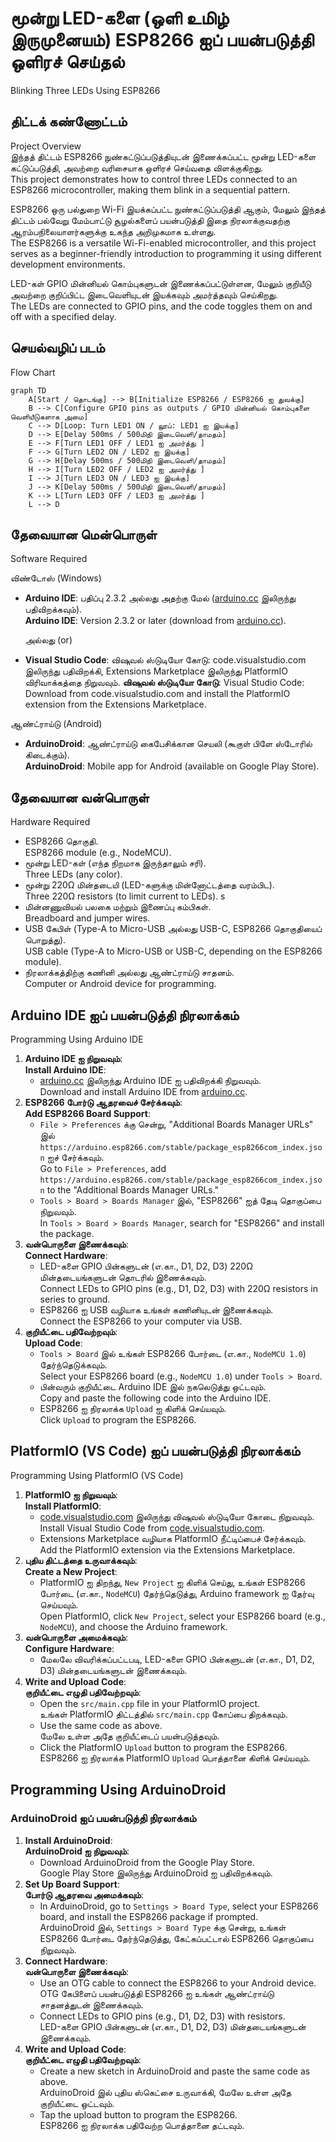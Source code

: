 # மூன்று LED-களை (ஒளி உமிழ் இருமுனையம்) ESP8266 ஐப் பயன்படுத்தி ஒளிரச் செய்தல்  
Blinking Three LEDs Using ESP8266

## திட்டக் கண்ணோட்டம்  
Project Overview  
இந்தத் திட்டம் ESP8266 நுண்கட்டுப்படுத்தியுடன் இணைக்கப்பட்ட மூன்று LED-களை கட்டுப்படுத்தி, அவற்றை வரிசையாக ஒளிரச் செய்வதை விளக்குகிறது.  
This project demonstrates how to control three LEDs connected to an ESP8266 microcontroller, making them blink in a sequential pattern. 

ESP8266 ஒரு பல்துறை Wi-Fi இயக்கப்பட்ட நுண்கட்டுப்படுத்தி ஆகும், மேலும் இந்தத் திட்டம் பல்வேறு மேம்பாட்டு சூழல்களைப் பயன்படுத்தி இதை நிரலாக்குவதற்கு ஆரம்பநிலையாளர்களுக்கு உகந்த அறிமுகமாக உள்ளது.  
The ESP8266 is a versatile Wi-Fi-enabled microcontroller, and this project serves as a beginner-friendly introduction to programming it using different development environments.  

LED-கள் GPIO மின்னியல் கொம்புகளுடன் இணைக்கப்பட்டுள்ளன, மேலும் குறியீடு அவற்றை குறிப்பிட்ட இடைவெளியுடன் இயக்கவும் அமர்த்தவும் செய்கிறது.  
The LEDs are connected to GPIO pins, and the code toggles them on and off with a specified delay.

## செயல்வழிப் படம் 
Flow Chart  
```mermaid
graph TD
    A[Start / தொடங்கு] --> B[Initialize ESP8266 / ESP8266 ஐ துவக்கு]  
    B --> C[Configure GPIO pins as outputs / GPIO மின்னியல் கொம்புகளை வெளியீடுகளாக அமை]  
    C --> D[Loop: Turn LED1 ON / லூப்: LED1 ஐ இயக்கு]  
    D --> E[Delay 500ms / 500மிநி இடைவெளி/தாமதம்]  
    E --> F[Turn LED1 OFF / LED1 ஐ அமர்த்து ]  
    F --> G[Turn LED2 ON / LED2 ஐ இயக்கு]  
    G --> H[Delay 500ms / 500மிநி இடைவெளி/தாமதம்]  
    H --> I[Turn LED2 OFF / LED2 ஐ அமர்த்து ]  
    I --> J[Turn LED3 ON / LED3 ஐ இயக்கு]  
    J --> K[Delay 500ms / 500மிநி இடைவெளி/தாமதம்]  
    K --> L[Turn LED3 OFF / LED3 ஐ அமர்த்து ]  
    L --> D
```

## தேவையான மென்பொருள்  
Software Required  

விண்டோஸ்
(Windows)

- **Arduino IDE**: பதிப்பு 2.3.2 அல்லது அதற்கு மேல் ([arduino.cc](https://www.arduino.cc/en/software) இலிருந்து பதிவிறக்கவும்).  
  **Arduino IDE**: Version 2.3.2 or later (download from [arduino.cc](https://www.arduino.cc/en/software)). 

  அல்லது (or)

- **Visual Studio Code**: விஷுவல் ஸ்டுடியோ கோடு: code.visualstudio.com இலிருந்து பதிவிறக்கி, Extensions Marketplace இலிருந்து PlatformIO விரிவாக்கத்தை நிறுவவும்.
  **விஷுவல் ஸ்டுடியோ கோடு**: Visual Studio Code: Download from code.visualstudio.com and install the PlatformIO extension from the Extensions Marketplace.

ஆண்ட்ராய்டு
(Android)
- **ArduinoDroid**: ஆண்ட்ராய்டு கைபேசிக்கான செயலி (கூகுள் பிளே ஸ்டோரில் கிடைக்கும்).  
  **ArduinoDroid**: Mobile app for Android (available on Google Play Store).  

## தேவையான வன்பொருள்  
Hardware Required  
- ESP8266 தொகுதி.  
  ESP8266 module (e.g., NodeMCU).  
- மூன்று LED-கள் (எந்த நிறமாக இருந்தாலும் சரி).  
  Three LEDs (any color).  
- மூன்று 220Ω மின்தடையி (LED-களுக்கு மின்னோட்டத்தை வரம்பிட).  
  Three 220Ω resistors (to limit current to LEDs). s 
- மின்னணுவியல் பலகை மற்றும் இணைப்பு கம்பிகள்.  
  Breadboard and jumper wires.  
- USB கேபிள் (Type-A to Micro-USB அல்லது USB-C, ESP8266 தொகுதியைப் பொறுத்து).  
  USB cable (Type-A to Micro-USB or USB-C, depending on the ESP8266 module).  
- நிரலாக்கத்திற்கு கணினி அல்லது ஆண்ட்ராய்டு சாதனம்.  
  Computer or Android device for programming.  

## Arduino IDE ஐப் பயன்படுத்தி நிரலாக்கம்  
Programming Using Arduino IDE  
1. **Arduino IDE ஐ நிறுவவும்**:  
   **Install Arduino IDE**:  
   - [arduino.cc](https://www.arduino.cc/en/software) இலிருந்து Arduino IDE ஐ பதிவிறக்கி நிறுவவும்.  
     Download and install Arduino IDE from [arduino.cc](https://www.arduino.cc/en/software).  
2. **ESP8266 போர்டு ஆதரவைச் சேர்க்கவும்**:  
   **Add ESP8266 Board Support**:  
   - `File > Preferences` க்கு சென்று, "Additional Boards Manager URLs" இல் `https://arduino.esp8266.com/stable/package_esp8266com_index.json` ஐச் சேர்க்கவும்.  
     Go to `File > Preferences`, add `https://arduino.esp8266.com/stable/package_esp8266com_index.json` to the "Additional Boards Manager URLs."  
   - `Tools > Board > Boards Manager` இல், "ESP8266" ஐத் தேடி தொகுப்பை நிறுவவும்.  
     In `Tools > Board > Boards Manager`, search for "ESP8266" and install the package.  
3. **வன்பொருளை இணைக்கவும்**:  
   **Connect Hardware**:  
   - LED-களை GPIO பின்களுடன் (எ.கா., D1, D2, D3) 220Ω மின்தடையங்களுடன் தொடரில் இணைக்கவும்.  
     Connect LEDs to GPIO pins (e.g., D1, D2, D3) with 220Ω resistors in series to ground.  
   - ESP8266 ஐ USB வழியாக உங்கள் கணினியுடன் இணைக்கவும்.  
     Connect the ESP8266 to your computer via USB.  
4. **குறியீட்டை பதிவேற்றவும்**:  
   **Upload Code**:  
   - `Tools > Board` இல் உங்கள் ESP8266 போர்டை (எ.கா., `NodeMCU 1.0`) தேர்ந்தெடுக்கவும்.  
     Select your ESP8266 board (e.g., `NodeMCU 1.0`) under `Tools > Board`.  
   - பின்வரும் குறியீட்டை Arduino IDE இல் நகலெடுத்து ஒட்டவும்.  
     Copy and paste the following code into the Arduino IDE.  
   - ESP8266 ஐ நிரலாக்க `Upload` ஐ கிளிக் செய்யவும்.  
     Click `Upload` to program the ESP8266.  

## PlatformIO (VS Code) ஐப் பயன்படுத்தி நிரலாக்கம்  
Programming Using PlatformIO (VS Code)  
1. **PlatformIO ஐ நிறுவவும்**:  
   **Install PlatformIO**:  
   - [code.visualstudio.com](https://code.visualstudio.com/) இலிருந்து விஷுவல் ஸ்டுடியோ கோடை நிறுவவும்.  
     Install Visual Studio Code from [code.visualstudio.com](https://code.visualstudio.com/).  
   - Extensions Marketplace வழியாக PlatformIO நீட்டிப்பைச் சேர்க்கவும்.  
     Add the PlatformIO extension via the Extensions Marketplace.  
2. **புதிய திட்டத்தை உருவாக்கவும்**:  
   **Create a New Project**:  
   - PlatformIO ஐ திறந்து, `New Project` ஐ கிளிக் செய்து, உங்கள் ESP8266 போர்டை (எ.கா., `NodeMCU`) தேர்ந்தெடுத்து, Arduino framework ஐ தேர்வு செய்யவும்.  
     Open PlatformIO, click `New Project`, select your ESP8266 board (e.g., `NodeMCU`), and choose the Arduino framework.  
3. **வன்பொருளை அமைக்கவும்**:  
   **Configure Hardware**:  
   - மேலலே விவரிக்கப்பட்டபடி, LED-களை GPIO பின்களுடன் (எ.கா., D1, D2, D3) மின்தடையங்களுடன் இணைக்கவும்.  
4. **Write and Upload Code**:  
   **குறியீட்டை எழுதி பதிவேற்றவும்**:  
   - Open the `src/main.cpp` file in your PlatformIO project.  
     உங்கள் PlatformIO திட்டத்தில் `src/main.cpp` கோப்பை திறக்கவும்.  
   - Use the same code as above.  
     மேலே உள்ள அதே குறியீட்டைப் பயன்படுத்தவும்.  
   - Click the PlatformIO `Upload` button to program the ESP8266.  
     ESP8266 ஐ நிரலாக்க PlatformIO `Upload` பொத்தானை கிளிக் செய்யவும்.  

## Programming Using ArduinoDroid  
### ArduinoDroid ஐப் பயன்படுத்தி நிரலாக்கம்  
1. **Install ArduinoDroid**:  
   **ArduinoDroid ஐ நிறுவவும்**:  
   - Download ArduinoDroid from the Google Play Store.  
     Google Play Store இலிருந்து ArduinoDroid ஐ பதிவிறக்கவும்.  
2. **Set Up Board Support**:  
   **போர்டு ஆதரவை அமைக்கவும்**:  
   - In ArduinoDroid, go to `Settings > Board Type`, select your ESP8266 board, and install the ESP8266 package if prompted.  
     ArduinoDroid இல், `Settings > Board Type` க்கு சென்று, உங்கள் ESP8266 போர்டை தேர்ந்தெடுத்து, கேட்கப்பட்டால் ESP8266 தொகுப்பை நிறுவவும்.  
3. **Connect Hardware**:  
   **வன்பொருளை இணைக்கவும்**:  
   - Use an OTG cable to connect the ESP8266 to your Android device.  
     OTG கேபிளைப் பயன்படுத்தி ESP8266 ஐ உங்கள் ஆண்ட்ராய்டு சாதனத்துடன் இணைக்கவும்.  
   - Connect LEDs to GPIO pins (e.g., D1, D2, D3) with resistors.  
     LED-களை GPIO பின்களுடன் (எ.கா., D1, D2, D3) மின்தடையங்களுடன் இணைக்கவும்.  
4. **Write and Upload Code**:  
   **குறியீட்டை எழுதி பதிவேற்றவும்**:  
   - Create a new sketch in ArduinoDroid and paste the same code as above.  
     ArduinoDroid இல் புதிய ஸ்கெட்சை உருவாக்கி, மேலே உள்ள அதே குறியீட்டை ஒட்டவும்.  
   - Tap the upload button to program the ESP8266.  
     ESP8266 ஐ நிரலாக்க பதிவேற்ற பொத்தானை தட்டவும்.